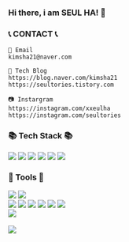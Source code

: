 ### Hi there, i am SEUL HA! 💬

### 📞 CONTACT 📞 
    📧 Email
    kimsha21@naver.com
    
    🌱 Tech Blog
    https://blog.naver.com/kimsha21
    https://seultories.tistory.com
    
    📷 Instargram 
    https://instagram.com/xxeulha
    https://instagram.com/seultories

### 📚 Tech Stack 📚
<div>
  <img src="https://img.shields.io/badge/java-007396?style=for-the-badge&logo=java&logoColor=white"> 
  <img src="https://img.shields.io/badge/javascript-F7DF1E?style=for-the-badge&logo=javascript&logoColor=white"> 
  <img src="https://img.shields.io/badge/spring-6DB33F?style=for-the-badge&logo=spring&logoColor=white"> 
  <img src="https://img.shields.io/badge/springboot-6DB33F?style=for-the-badge&logo=springboot&logoColor=white"> 
  <img src="https://img.shields.io/badge/mysql-4479A1?style=for-the-badge&logo=mysql&logoColor=white"> 
  <img src="https://img.shields.io/badge/oracle SQL-F80000?style=for-the-badge&logo=oracle&logoColor=white"> 
</div>

### 🔨 Tools 🔨
<div>
    <img src="https://img.shields.io/badge/eclipseide-2C2255?style=for-the-badge&logo=eclipseide&logoColor=white">
    <img src="https://img.shields.io/badge/intellijidea-000000?style=for-the-badge&logo=intellijidea&logoColor=white">
    <br>
    <img src="https://img.shields.io/badge/git-F05032?style=for-the-badge&logo=git&logoColor=white">
    <img src="https://img.shields.io/badge/github-181717?style=for-the-badge&logo=github&logoColor=white">
    <img src="https://img.shields.io/badge/linux-FCC624?style=for-the-badge&logo=linux&logoColor=black">
    <img src="https://img.shields.io/badge/apache tomcat-F8DC75?style=for-the-badge&logo=apachetomcat&logoColor=white">
    <img src="https://img.shields.io/badge/gradle-02303A?style=for-the-badge&logo=gradle&logoColor=white">
    <img src="https://img.shields.io/badge/apachemaven-C71A36?style=for-the-badge&logo=apachemaven&logoColor=white">
</div>  
<div>
    <img src="https://github-readme-stats.vercel.app/api/top-langs/?username=KimSeulHa&layout=compact"><br><br>
    <img src="https://github-readme-stats.vercel.app/api?username=KimSeulHa&show_icons=true">
</div>


